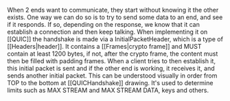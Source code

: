 When 2 ends want to communicate, they start without knowing it the other exists. One way we can do so is to try to send some data to an end, and see if it responds. If so, depending on the response, we know that it can establish a connection and then keep talking.
When implementing it on [[QUIC]] the handshake is made via a InitialPacketHeader, which is a type of [[Headers|header]]. It contains a [[Frames|crypto frame]] and MUST contain at least 1200 bytes, if not, after the crypto frame, the content must then be filled with padding frames. 
When a client tries to then establish it, this initial packet is sent and if the other end is working, it receives it, and sends another initial packet. This can be understood visually in order from TOP to the bottom at [[QUICHandshake]] drawing.
It's used to determine limits such as MAX STREAM and MAX STREAM DATA, keys and others. 